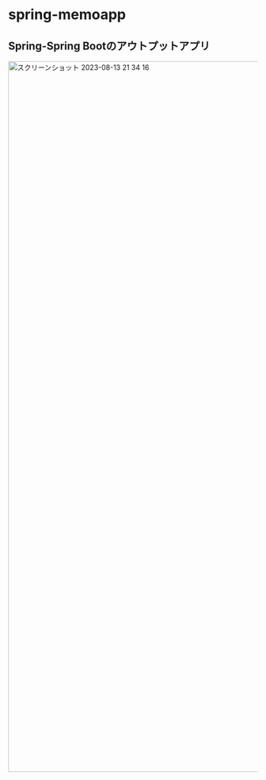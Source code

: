 # spring-memoapp
## Spring-Spring Bootのアウトプットアプリ

<img width="1432" alt="スクリーンショット 2023-08-13 21 34 16" src="https://github.com/takatsuna113/spring-memo-app/assets/94516778/18195c13-6b5c-41db-a1ae-efeda5921023">
